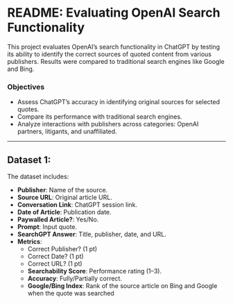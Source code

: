 # README: Evaluating OpenAI Search Functionality

This project evaluates OpenAI’s search functionality in ChatGPT by testing its ability to identify the correct sources of quoted content from various publishers. Results were compared to traditional search engines like Google and Bing.

### Objectives
- Assess ChatGPT’s accuracy in identifying original sources for selected quotes.
- Compare its performance with traditional search engines.
- Analyze interactions with publishers across categories: OpenAI partners, litigants, and unaffiliated.

---

## Dataset 1:  
The dataset includes:
- **Publisher**: Name of the source.
- **Source URL**: Original article URL.
- **Conversation Link**: ChatGPT session link.
- **Date of Article**: Publication date.
- **Paywalled Article?**: Yes/No.
- **Prompt**: Input quote.
- **SearchGPT Answer**: Title, publisher, date, and URL.
- **Metrics**:
  - Correct Publisher? (1 pt)
  - Correct Date? (1 pt)
  - Correct URL? (1 pt)
  - **Searchability Score**: Performance rating (1–3).
  - **Accuracy**: Fully/Partially correct.
  - **Google/Bing Index**: Rank of the source article on Bing and Google when the quote was searched
 
